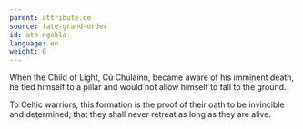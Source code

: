 ```yaml
---
parent: attribute.ce
source: fate-grand-order
id: ath-ngabla
language: en
weight: 0
---
```


When the Child of Light, Cú Chulainn, became aware of his imminent death, he tied himself to a pillar and would not allow himself to fall to the ground.

To Celtic warriors, this formation is the proof of their oath to be invincible and determined, that they shall never retreat as long as they are alive.

